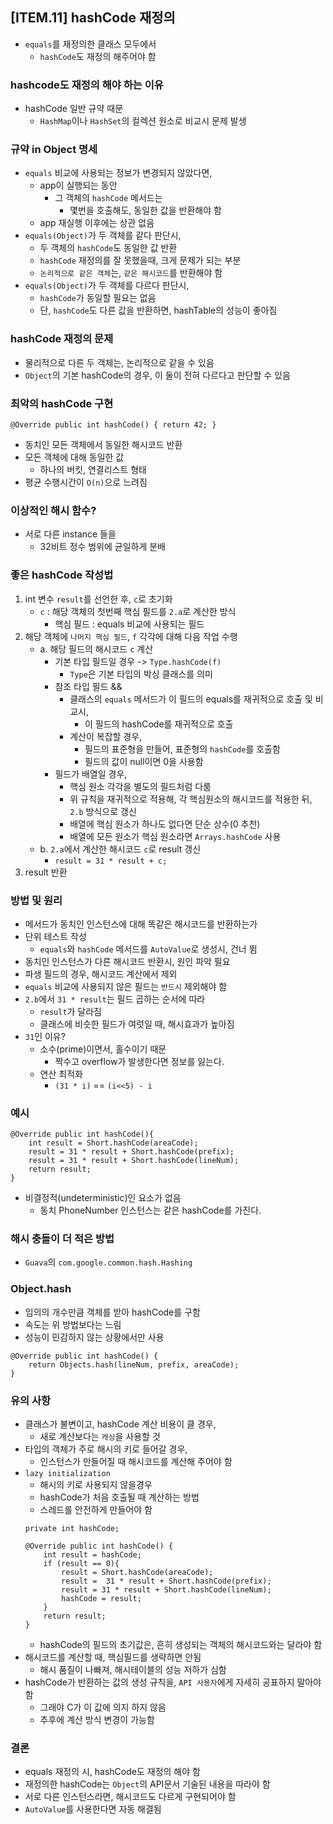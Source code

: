 ## [ITEM.11] hashCode 재정의
- `equals`를 재정의한 클래스 모두에서
    - `hashCode`도 재정의 해주어야 함

### hashcode도 재정의 해야 하는 이유
- hashCode 일반 규약 때문
    - `HashMap`이나 `HashSet`의 컬렉션 원소로 비교시 문제 발생

### 규약 in Object 명세
- `equals` 비교에 사용되는 정보가 변경되지 않았다면,
    - app이 실행되는 동안
        - 그 객체의 `hashCode` 메서드는
            - 몇번을 호출해도, 동일한 값을 반환해야 함
    - app 재실행 이후에는 상관 없음
- `equals(Object)`가 두 객체를 같다 판단시,
    - 두 객체의 `hashCode`도 동일한 값 반환
    - `hashCode` 재정의를 잘 못했을때, 크게 문제가 되는 부분
    - `논리적으로 같은 객체`는, `같은 해시코드`를 반환해야 함
- `equals(Object)`가 두 객체를 다르다 판단시,
    - `hashCode`가 동일할 필요는 없음
    - 단, `hashCode`도 다른 값을 반환하면, hashTable의 성능이 좋아짐

### hashCode 재정의 문제
- 물리적으로 다른 두 객체는, 논리적으로 같을 수 있음
- `Object`의 기본 hashCode의 경우, 이 둘이 전혀 다르다고 판단할 수 있음

### 최악의 hashCode 구현
```
@Override public int hashCode() { return 42; }
```
- 동치인 모든 객체에서 동일한 해시코드 반환
- 모든 객체에 대해 동일한 값
    - 하나의 버킷, 연결리스트 형태
- 평균 수행시간이 `O(n)`으로 느려짐

### 이상적인 해시 함수?
- 서로 다른 instance 들을
    - 32비트 정수 범위에 균일하게 분배

### 좋은 hashCode 작성법
1. int 변수 `result`를 선언한 후, `c`로 초기화
    - `c` : 해당 객체의 첫번째 핵심 필드를 `2.a`로 계산한 방식
        - 핵심 필드 : equals 비교에 사용되는 필드
2. 해당 객체에 `나머지 핵심 필드`, `f` 각각에 대해 다음 작업 수행
    - a. 해당 필드의 해시코드 `c` 계산
        - 기본 타입 필드일 경우 -> `Type.hashCode(f)`
            - `Type`은 기본 타입의 박싱 클래스를 의미
        - 참조 타입 필드 &&
            - 클래스의 `equals` 메서드가 이 필드의 equals를 재귀적으로 호출 및 비교시,
                - 이 필드의 hashCode를 재귀적으로 호출
            - 계산이 복잡할 경우,
                - 필드의 표준형을 만들어, 표준형의 `hashCode`를 호출함
                - 필드의 값이 null이면 0을 사용함
        - 필드가 배열일 경우,
            - 핵심 원소 각각을 별도의 필드처럼 다룸
            - 위 규칙을 재귀적으로 적용해, 각 핵심원소의 해시코드를 적용한 뒤, `2.b` 방식으로 갱신
            - 배열에 핵심 원소가 하나도 없다면 단순 상수(0 추천)
            - 배열에 모든 원소가 핵심 원소라면 `Arrays.hashCode` 사용
    - b. `2.a`에서 계산한 해시코드 `c`로 result 갱신
        - `result = 31 * result + c;`
3. result 반환

### 방법 및 원리
- 메서드가 동치인 인스턴스에 대해 똑같은 해시코드를 반환하는가
- 단위 테스트 작성
    - `equals`와 `hashCode` 메서드를 `AutoValue`로 생성시, 건너 뜀
- 동치인 인스턴스가 다른 해시코드 반환시, 원인 파악 필요
- 파생 필드의 경우, 해시코드 계산에서 제외
- `equals` 비교에 사용되지 않은 필드는 `반드시` 제외해야 함
- `2.b`에서 `31 * result`는 필드 곱하는 순서에 따라
    - `result`가 달라짐
    - 클래스에 비슷한 필드가 여럿일 때, 해시효과가 높아짐
- `31`인 이유?
    - 소수(prime)이면서, 홀수이기 때문
        - 짝수고 overflow가 발생한다면 정보를 잃는다.
    - 연산 최적화
        - `(31 * i)` == `(i<<5) - i`

### 예시
```
@Override public int hashCode(){
    int result = Short.hashCode(areaCode);
    result = 31 * result + Short.hashCode(prefix);
    result = 31 * result + Short.hashCode(lineNum);
    return result;
}
```
- 비결정적(undeterministic)인 요소가 없음
    - 동치 PhoneNumber 인스턴스는 같은 hashCode를 가진다.

### 해시 충돌이 더 적은 방법
- `Guava`의 `com.google.common.hash.Hashing`

### Object.hash
- 임의의 개수만큼 객체를 받아 hashCode를 구함
- 속도는 위 방법보다는 느림
- 성능이 민감하지 않는 상황에서만 사용
```
@Override public int hashCode() {
    return Objects.hash(lineNum, prefix, areaCode);
}
```

### 유의 사항
- 클래스가 불변이고, hashCode 계산 비용이 클 경우, 
    - 새로 계산보다는 `캐싱`을 사용할 것
- 타입의 객체가 주로 해시의 키로 들어갈 경우,
    - 인스턴스가 만들어질 때 해시코드를 계산해 주어야 함
- `lazy initialization`
    - 해시의 키로 사용되지 않을경우
    - hashCode가 처음 호출될 때 계산하는 방법
    - 스레드를 안전하게 만들어야 함
    ```
    private int hashCode;

    @Override public int hashCode() {
        int result = hashCode;
        if (result == 0){
            result = Short.hashCode(areaCode);
            result =  31 * result + Short.hashCode(prefix);
            result = 31 * result + Short.hashCode(lineNum);
            hashCode = result;
        }
        return result;
    }
    ```
    - hashCode의 필드의 초기값은, 흔히 생성되는 객체의 해시코드와는 달라야 함
- 해시코드를 계산할 때, 핵심필드를 생략하면 안됨
    - 해시 품질이 나빠져, 해시테이블의 성능 저하가 심함
- hashCode가 반환하는 값의 생성 규칙을, `API 사용자`에게 자세히 공표하지 말아야 함
    - 그래야 C가 이 값에 의지 하지 않음
    - 추후에 계산 방식 변경이 가능함

### 결론
- equals 재정의 시, hashCode도 재정의 해야 함
- 재정의한 hashCode는 `Object`의 API문서 기술된 내용을 따라야 함
- 서로 다른 인스턴스라면, 해시코드도 다르게 구현되어야 함
- `AutoValue`를 사용한다면 자동 해결됨